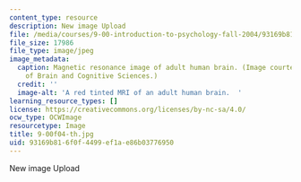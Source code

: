 ```yaml
---
content_type: resource
description: New image Upload
file: /media/courses/9-00-introduction-to-psychology-fall-2004/93169b816f0f4499ef1ae86b03776950_9-00f04-th.jpg
file_size: 17986
file_type: image/jpeg
image_metadata:
  caption: Magnetic resonance image of adult human brain. (Image courtesy of MIT Department
    of Brain and Cognitive Sciences.)
  credit: ''
  image-alt: 'A red tinted MRI of an adult human brain.  '
learning_resource_types: []
license: https://creativecommons.org/licenses/by-nc-sa/4.0/
ocw_type: OCWImage
resourcetype: Image
title: 9-00f04-th.jpg
uid: 93169b81-6f0f-4499-ef1a-e86b03776950
---
```

New image Upload